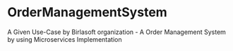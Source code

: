 # OrderManagementSystem
A Given Use-Case by Birlasoft organization - A Order Management System by using Microservices Implementation
